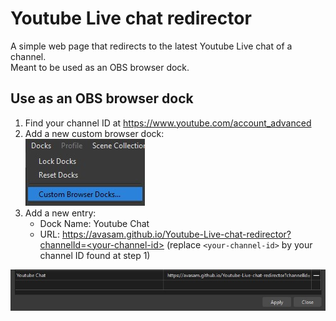 # Youtube Live chat redirector

A simple web page that redirects to the latest Youtube Live chat of a channel.  
Meant to be used as an OBS browser dock.

## Use as an OBS browser dock

1. Find your channel ID at <https://www.youtube.com/account_advanced>
2. Add a new custom browser dock:  
    ![New Custom Browser Docks...](/new-custom-browser-docks.jpg)
3. Add a new entry:  
    - Dock Name: Youtube Chat
    - URL: [https://avasam.github.io/Youtube-Live-chat-redirector?channelId=<your-channel-id\>](https://avasam.github.io/Youtube-Live-chat-redirector?channelId=)
    (replace `<your-channel-id>` by your channel ID found at step 1)

![Youtube Chat browser dock](/Youtube-Chat-browser-dock.jpg)

<!-- API key settings: https://console.cloud.google.com/apis/credentials/key/39e349b2-553c-427e-a549-35a775eafca2?project=youtube-live-chat-redirector -->
